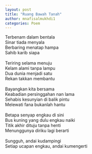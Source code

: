 ```yaml
---
layout: post
title: "Ruang Bawah Tanah"
author: mnafisalmukhdi1
categories: Poem
---
```

Terbenam dalam bentala<br>
Sinar tiada menyala<br>
Berbaring menatap hampa<br>
Sahib karib siapa<br>
<br>
Teriring selama menuju<br>
Kelam alami tanpa lampu<br>
Dua dunia menjadi satu<br>
Rekan takkan membantu<br>
<br>
Bayangkan kita bersama<br>
Keabadian persinggahan nan lama<br>
Sehabis kesunyian di balik pintu<br>
Melewati fana bukanlah hantu<br>
<br>
Betapa senyap engkau di sini<br>
Bus kuning yang dulu engkau naiki<br>
Titik akhir dituju tanpa henti<br>
Menunggunya diriku lagi berarti<br>
<br>
Sungguh, andai kudampingi<br>
Setiap ucapan engkau, andai kumengerti
